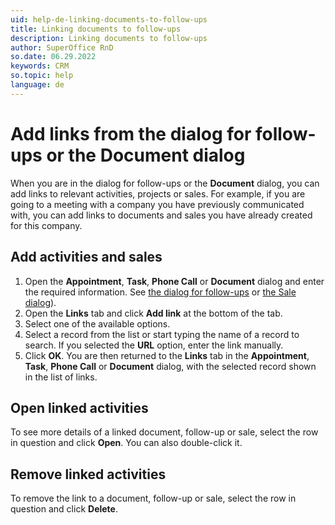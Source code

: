 ```yaml
---
uid: help-de-linking-documents-to-follow-ups
title: Linking documents to follow-ups
description: Linking documents to follow-ups
author: SuperOffice RnD
so.date: 06.29.2022
keywords: CRM
so.topic: help
language: de
---
```


# Add links from the dialog for follow-ups or the Document dialog

When you are in the dialog for follow-ups or the **Document** dialog, you can add links to relevant activities, projects or sales. For example, if you are going to a meeting with a company you have previously communicated with, you can add links to documents and sales you have already created for this company.

## Add activities and sales

1. Open the **Appointment**, **Task**, **Phone Call** or **Document** dialog and enter the required information. See [the dialog for follow-ups][2] or [the Sale dialog][1]).
2. Open the **Links** tab and click **Add link** at the bottom of the tab.
3. Select one of the available options.
4. Select a record from the list or start typing the name of a record to search. If you selected the **URL** option, enter the link manually.
5. Click **OK**. You are then returned to the **Links** tab in the **Appointment**, **Task**, **Phone Call** or **Document** dialog, with the selected record shown in the list of links.

## Open linked activities

To see more details of a linked document, follow-up or sale, select the row in question and click **Open**. You can also double-click it.

## Remove linked activities

To remove the link to a document, follow-up or sale, select the row in question and click **Delete**.

<!-- Referenced links -->
[1]: ../../document/learn/screen/index.md
[2]: ../../diary/learn/screen/dialog-for-followups.md

<!-- Referenced images -->

